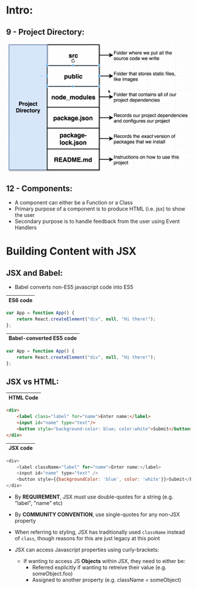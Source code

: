 # Intro:

## 9 - Project Directory:

![](notes_images/project_directory_structure.PNG)

## 12 - Components:
- A component can either be a Function or a Class
- Primary purpose of a component is to produce HTML (i.e. jsx) to show the user
- Secondary purpose is to handle feedback from the user using Event Handlers

# Building Content with JSX

## JSX and Babel:
- Babel converts non-ES5 javascript code into ES5

| ES6 code   |
|------------|
```js
var App = function App() {
    return React.createElement("div", null, "Hi there!");
};
```
| Babel-converted ES5 code   |
|----------------------------|
```js
var App = function App() {
    return React.createElement("div", null, "Hi there!");
};
```


## JSX vs HTML:
| HTML Code  |
|------------|
```html
<div>
    <label class="label" for="name">Enter name:</label>
    <input id="name" type="text"/>
    <button style="background-color: blue; color:white">Submit</button>
</div>
```
| JSX code   |
|------------|
```js
<div>
    <label className="label" for="name">Enter name:</label>
    <input id="name" type="text" />
    <button style={{backgroundColor: 'blue', color: 'white'}}>Submit</button>
</div>
```

- By **REQUIREMENT**, JSX must use double-quotes for a string (e.g. "label", "name" etc)
- By **COMMUNITY CONVENTION**, use single-quotes for any non-JSX property

- When referring to styling, JSX has traditionally used `className` instead of `class`, though reasons for this are just legacy at this point
- JSX can access Javascript properties using curly-brackets:
  - If wanting to access JS **Objects** within JSX, they need to either be:
    - Referred explicitly if wanting to retreive their value (e.g. someObject.foo)
    - Assigned to another property (e.g. className = someObject)
